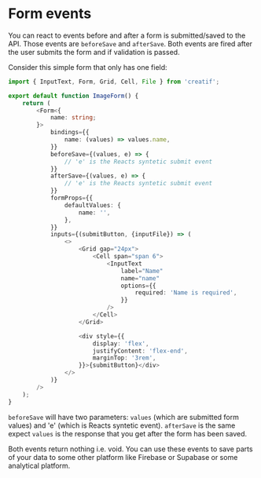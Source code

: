 # Form events

You can react to events before and after a form is submitted/saved to the API. Those events are `beforeSave` and
`afterSave`. Both events are fired after the user submits the form and if validation is passed.

Consider this simple form that only has one field:

````typescript jsx
import { InputText, Form, Grid, Cell, File } from 'creatif';

export default function ImageForm() {
    return (
        <Form<{
            name: string;
        }>
            bindings={{
                name: (values) => values.name,
            }}
            beforeSave={(values, e) => {
                // 'e' is the Reacts syntetic submit event
            }}
            afterSave={(values, e) => {
                // 'e' is the Reacts syntetic submit event
            }}
            formProps={{
                defaultValues: {
                    name: '',
                },
            }}
            inputs={(submitButton, {inputFile}) => (
                <>
                    <Grid gap="24px">
                        <Cell span="span 6">
                            <InputText
                                label="Name"
                                name="name"
                                options={{
                                    required: 'Name is required',
                                }}
                            />
                        </Cell>
                    </Grid>

                    <div style={{
                        display: 'flex',
                        justifyContent: 'flex-end',
                        marginTop: '3rem',
                    }}>{submitButton}</div>
                </>
            )}
        />
    );
}
````

`beforeSave` will have two parameters: `values` (which are submitted form values) and 'e' (which is Reacts syntetic event).
`afterSave` is the same expect `values` is the response that you get after the form has been saved. 

Both events return nothing i.e. void. You can use these events to save parts of your data to some other platform like Firebase
or Supabase or some analytical platform. 